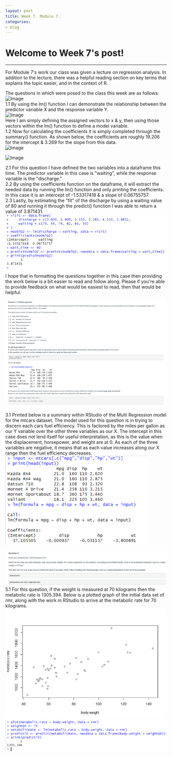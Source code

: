 ```yaml
---
layout: post
title: Week 7. Module 7.
categories:
- blog
---
```


# Welcome to Week 7's post!

---
For Module 7's work our class was given a lecture on regression analysis. In addition to the lecture, there was a helpful reading section on key terms that explains the topic easier, and in the context of R.  

The questions in which were posed to the class this week are as follows:  
![Image](https://raw.githubusercontent.com/ScottAustinYoung/scottaustinyoung.github.io/refs/heads/master/assets/module7/Question1M7.png)  
1.1 By using the lm() function I can demonstrate the relationship between the predictor variable X and the response variable Y.  
![Image](https://raw.githubusercontent.com/ScottAustinYoung/scottaustinyoung.github.io/refs/heads/master/assets/module7/Q11.png)  
Here I am simply defining the assigned vectors to x & y, then using those vectors within the lm() function to define a model variable.  
1.2 Now for calculating the coefficients it is simply completed through the summary() function. As shown below, the coefficients are roughly 19.206 for the intercept & 3.269 for the slope from this data.  
![Image](https://raw.githubusercontent.com/ScottAustinYoung/scottaustinyoung.github.io/refs/heads/master/assets/module7/Q12.png)  

![Image](https://raw.githubusercontent.com/ScottAustinYoung/scottaustinyoung.github.io/refs/heads/master/assets/module7/Q2.png)  

2.1 For this question I have defined the two variables into a dataframe this time. The predictor variable in this case is "waiting", while the response variable is the "discharge."  
2.2 By using the coefficients function on the dataframe, it will extract the needed data by running the lm() function and only printing the coefficients. In this case it is an intercept of -1.53317418 & a slope of 0.06755757.  
2.3 Lastly, by estimating the "fit" of the discharge by using a waiting value of 80 and running it through the predict() function I was able to return a value of 3.871431.  
![Image](https://raw.githubusercontent.com/ScottAustinYoung/scottaustinyoung.github.io/refs/heads/master/assets/module7/Q2all.png)
I hope that in formatting the questions together in this case then providing the work below is a bit easier to read and follow along. Please if you're able to provide feedback on what would be easiest to read, then that would be helpful.  


![Image](https://raw.githubusercontent.com/ScottAustinYoung/scottaustinyoung.github.io/refs/heads/master/assets/module7/Q3.png)  

3.1 Printed below is a summary within RStudio of the Multi Regression model for the mtcars dataset. The model used for this question is in trying to discern each cars fuel efficiency. This is factored by the miles per gallon as our Y variable over the other three variables as our X. The intercept in this case does not lend itself for useful interpretation, as this is the value when the displacement, horsepower, and weight are at 0. As each of the three variables are negative, it means that as each value increases along our X range then the fuel efficiency decreases.  
![Image](https://raw.githubusercontent.com/ScottAustinYoung/scottaustinyoung.github.io/refs/heads/master/assets/module7/Q3all.png)  


![Image](https://raw.githubusercontent.com/ScottAustinYoung/scottaustinyoung.github.io/refs/heads/master/assets/module7/Q4.png)
5.1 For this question, if the weight is measured at 70 kilograms then the metabolic rate is 1305.394. Below is a plotted graph of the initial data set of rmr, along with the work in RStudio to arrive at the metabolic rate for 70 kilograms.  
![Image](https://raw.githubusercontent.com/ScottAustinYoung/scottaustinyoung.github.io/refs/heads/master/assets/module7/rmr.png)  
![Image](https://raw.githubusercontent.com/ScottAustinYoung/scottaustinyoung.github.io/refs/heads/master/assets/module7/Q4all.png)
